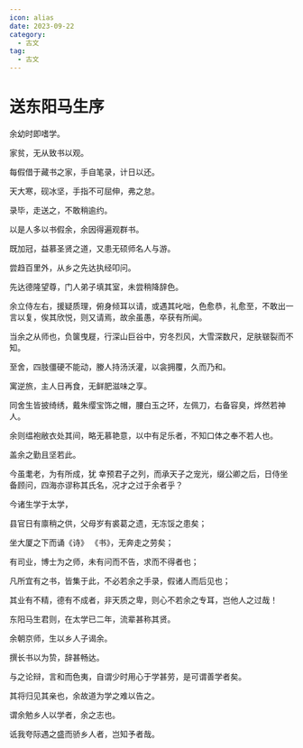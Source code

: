 ```yaml
---
icon: alias
date: 2023-09-22
category:
  - 古文
tag:
  - 古文
---
```



# 送东阳马生序

<!-- more -->

余幼时即嗜学。

家贫，无从致书以观。

每假借于藏书之家，手自笔录，计日以还。

天大寒，砚冰坚，手指不可屈伸，弗之怠。

录毕，走送之，不敢稍逾约。

以是人多以书假余，余因得遍观群书。

既加冠，益慕圣贤之道，又患无硕师名人与游。

尝趋百里外，从乡之先达执经叩问。

先达德隆望尊，门人弟子填其室，未尝稍降辞色。

余立侍左右，援疑质理，俯身倾耳以请，或遇其叱咄，色愈恭，礼愈至，不敢出一言以复，俟其欣悦，则又请焉，故余虽愚，卒获有所闻。


当余之从师也，负箧曳屣，行深山巨谷中，穷冬烈风，大雪深数尺，足肤皲裂而不知。

至舍，四肢僵硬不能动，媵人持汤沃灌，以衾拥覆，久而乃和。

寓逆旅，主人日再食，无鲜肥滋味之享。

同舍生皆披绮绣，戴朱缨宝饰之帽，腰白玉之环，左佩刀，右备容臭，烨然若神人。

余则缊袍敝衣处其间，略无慕艳意，以中有足乐者，不知口体之奉不若人也。

盖余之勤且坚若此。

今虽耄老，为有所成，犹 幸预君子之列，而承天子之宠光，缀公卿之后，日侍坐备顾问，四海亦谬称其氏名，况才之过于余者乎？

今诸生学于太学，

县官日有廪稍之供，父母岁有裘葛之遗，无冻馁之患矣；

坐大厦之下而诵《诗》 《书》，无奔走之劳矣；

有司业，博士为之师，未有问而不告，求而不得者也；

凡所宜有之书，皆集于此，不必若余之手录，假诸人而后见也；

其业有不精，德有不成者，非天质之卑，则心不若余之专耳，岂他人之过哉！

东阳马生君则，在太学已二年，流辈甚称其贤。

余朝京师，生以乡人子谒余。

撰长书以为贽，辞甚畅达。

与之论辩，言和而色夷，自谓少时用心于学甚劳，是可谓善学者矣。

其将归见其亲也，余故道为学之难以告之。

谓余勉乡人以学者，余之志也。

诋我夸际遇之盛而骄乡人者，岂知予者哉。